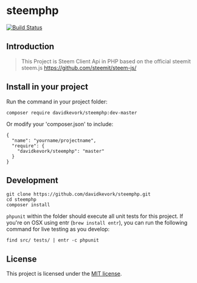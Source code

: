 # steemphp


[![Build Status](https://api.travis-ci.org/davidkevork/steemphp.svg?branch=master)](https://travis-ci.org/davidkevork/steemphp)

## Introduction

> This Project is Steem Client Api in PHP based on the official steemit steem.js https://github.com/steemit/steem-js/

## Install in your project

Run the command in your project folder:

```
composer require davidkevork/steemphp:dev-master
```

Or modify your 'composer.json' to include:

```
{
  "name": "yourname/projectname",
  "require": {
    "davidkevork/steemphp": "master"
  }
}
```

## Development

```
git clone https://github.com/davidkevork/steemphp.git
cd steemphp
composer install
```

`phpunit` within the folder should execute all unit tests for this project. If you're on OSX using entr (`brew install entr`), you can run the following command for live testing as you develop:

```
find src/ tests/ | entr -c phpunit
```

## License

This project is licensed under the [MIT license](LICENSE).